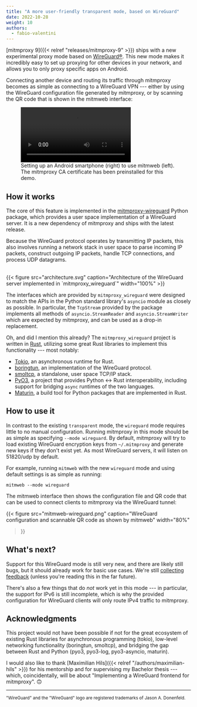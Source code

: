 ```yaml
---
title: "A more user-friendly transparent mode, based on WireGuard"
date: 2022-10-28
weight: 10
authors:
  - fabio-valentini
---
```


[mitmproxy 9]({{< relref "releases/mitmproxy-9" >}}) ships with a new experimental proxy mode based on [WireGuard®](https://www.wireguard.com/).
This new mode makes it incredibly easy to set up proxying for other devices in your network,
and allows you to only proxy specific apps on Android.

<!--more-->

Connecting another device and routing its traffic through mitmproxy becomes as simple as connecting to a WireGuard VPN
--- either by using the WireGuard configuration file generated by mitmproxy, or by scanning the QR code that is shown
in the mitmweb interface: 

<figure>
<video controls>
    <source src="mitmweb-wireguard-android.mp4#t=0.4" type="video/mp4">
</video>
<figcaption>Setting up an Android smartphone (right) to use mitmweb (left).<br>The mitmproxy CA certificate has been preinstalled for this demo.</figcaption>
</figure>

## How it works

The core of this feature is implemented in the [mitmproxy-wireguard](https://pypi.org/project/mitmproxy-wireguard/)
Python package, which provides a user space implementation of a WireGuard server. It is a new dependency of mitmproxy
and ships with the latest release.

Because the WireGuard protocol operates by transmitting IP packets, this also involves running a network stack in
user space to parse incoming IP packets, construct outgoing IP packets, handle TCP connections, and process UDP
datagrams.

<br>
{{<
figure src="architecture.svg"
caption="Architecture of the WireGuard server implemented in `mitmproxy_wireguard`"
width="100%"
>}}
<br>

The interfaces which are provided by `mitmproxy_wireguard` were designed to match the APIs in the Python standard
library's `asyncio` module as closely as possible. In particular, the `TcpStream` provided by the package implements all methods of `asyncio.StreamReader` and `asyncio.StreamWriter` which are expected by mitmproxy, and can be used as a
drop-in replacement.

Oh, and did I mention this already? The `mitmproxy_wireguard` project is written in [Rust](https://rust-lang.org),
utilizing some great Rust libraries to implement this functionality --- most notably:

- [Tokio](https://tokio.rs), an asynchronous runtime for Rust.
- [boringtun](https://github.com/cloudflare/boringtun), an implementation of the WireGuard protocol.
- [smoltcp](https://github.com/smoltcp-rs/smoltcp), a standalone, user space TCP/IP stack.
- [PyO3](https://pyo3.rs), a project that provides Python ↔ Rust interoperability, including support for bridging 
  `async` runtimes of the two languages.
- [Maturin](https://maturin.rs/), a build tool for Python packages that are implemented in Rust.

## How to use it

In contrast to the existing `transparent` mode, the `wireguard` mode requires little to no manual configuration. Running
mitmproxy in this mode should be as simple as specifying `--mode wireguard`. By default, mitmproxy will try to load
existing WireGuard encryption keys from `~/.mitmproxy` and generate new keys if they don't exist yet.
As most WireGuard servers, it will listen on 51820/udp by default.

For example, running `mitmweb` with the new `wireguard` mode and using default settings is as simple as running:

```shell
mitmweb --mode wireguard
```

The mitmweb interface then shows the configuration file and QR code that can be used to connect clients to mitmproxy
via the WireGuard tunnel:

{{<
figure src="mitmweb-wireguard.png"
caption="WireGuard configuration and scannable QR code as shown by mitmweb"
width="80%"
>}}

## What's next?

Support for this WireGuard mode is still very new, and there are likely still bugs, but it should already work for basic
use cases. We're still [collecting feedback](https://github.com/mitmproxy/mitmproxy/issues/5592) (unless you're reading
this in the far future).

There's also a few things that do *not* work yet in this mode --- in particular, the support for IPv6 is still
incomplete, which is why the provided configuration for WireGuard clients will only route IPv4 traffic to mitmproxy.

## Acknowledgments

This project would not have been possible if not for the great ecosystem of existing Rust libraries for asynchronous
programming (tokio), low-level networking functionality (boringtun, smoltcp), and bridging the gap between Rust and
Python (pyo3, pyo3-log, pyo3-asyncio, maturin).

I would also like to thank [Maximilian Hils]({{< relref "/authors/maximilian-hils" >}}) for his mentorship and for supervising
my Bachelor thesis --- which, coincidentally, will be about "Implementing a WireGuard frontend for mitmproxy". 🙃


-----------------------

<small>"WireGuard" and the "WireGuard" logo are registered trademarks of Jason A. Donenfeld.</small>
